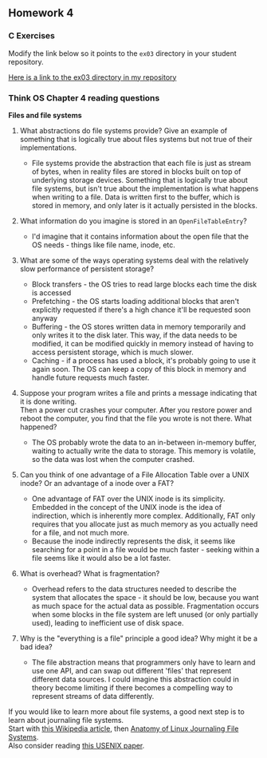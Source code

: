 ## Homework 4

### C Exercises

Modify the link below so it points to the `ex03` directory in your
student repository.

[Here is a link to the ex03 directory in my repository](https://github.com/phuston/ExercisesInC/tree/master/exercises/ex03)

### Think OS Chapter 4 reading questions

**Files and file systems**

1) What abstractions do file systems provide?  Give an example of something that is logically 
true about files systems but not true of their implementations.

    - File systems provide the abstraction that each file is just as stream of bytes, when in reality files are stored in blocks built on top of underlying storage devices. Something that is logically true about file systems, but isn't true about the implementation is what happens when writing to a file. Data is written first to the buffer, which is stored in memory, and only later is it actually persisted in the blocks.  

2) What information do you imagine is stored in an `OpenFileTableEntry`?

    - I'd imagine that it contains information about the open file that the OS needs - things like file name, inode, etc.

3) What are some of the ways operating systems deal with the relatively slow performance of persistent storage?

    - Block transfers - the OS tries to read large blocks each time the disk is accessed
    - Prefetching - the OS starts loading additional blocks that aren't explicitly requested if there's a high chance it'll be requested soon anyway
    - Buffering - the OS stores written data in memory temporarily and only writes it to the disk later. This way, if the data needs to be modified, it can be modified quickly in memory instead of having to access persistent storage, which is much slower.
    - Caching - if a process has used a block, it's probably going to use it again soon. The OS can keep a copy of this block in memory and handle future requests much faster.

4) Suppose your program writes a file and prints a message indicating that it is done writing.  
Then a power cut crashes your computer.  After you restore power and reboot the computer, you find that the 
file you wrote is not there.  What happened?
    - The OS probably wrote the data to an in-between in-memory buffer, waiting to actually write the data to storage. This memory is volatile, so the data was lost when the computer crashed.

5) Can you think of one advantage of a File Allocation Table over a UNIX inode?  Or an advantage of a inode over a FAT?
    - One advantage of FAT over the UNIX inode is its simplicity. Embedded in the concept of the UNIX inode is the idea of indirection, which is inherently more complex. Additionally, FAT only requires that you allocate just as much memory as you actually need for a file, and not much more.
    - Because the inode indirectly represents the disk, it seems like searching for a point in a file would be much faster - seeking within a file seems like it would also be a lot faster.

6) What is overhead?  What is fragmentation?
    - Overhead refers to the data structures needed to describe the system that allocates the space - it should be low, because you want as much space for the actual data as possible. Fragmentation occurs when some blocks in the file system are left unused (or only partially used), leading to inefficient use of disk space.


7) Why is the "everything is a file" principle a good idea?  Why might it be a bad idea?
    - The file abstraction means that programmers only have to learn and use one API, and can swap out different 'files' that represent different data sources. I could imagine this abstraction could in theory become limiting if there becomes a compelling way to represent streams of data differently. 

If you would like to learn more about file systems, a good next step is to learn about journaling file systems.  
Start with [this Wikipedia article](https://en.wikipedia.org/wiki/Journaling_file_system), then 
[Anatomy of Linux Journaling File Systems](http://www.ibm.com/developerworks/library/l-journaling-filesystems/index.html).  
Also consider reading [this USENIX paper](https://www.usenix.org/legacy/event/usenix05/tech/general/full_papers/prabhakaran/prabhakaran.pdf).



